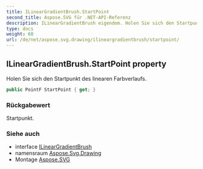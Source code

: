 ```yaml
---
title: ILinearGradientBrush.StartPoint
second_title: Aspose.SVG für .NET-API-Referenz
description: ILinearGradientBrush eigendom. Holen Sie sich den Startpunkt des linearen Farbverlaufs.
type: docs
weight: 60
url: /de/net/aspose.svg.drawing/ilineargradientbrush/startpoint/
---
```

## ILinearGradientBrush.StartPoint property

Holen Sie sich den Startpunkt des linearen Farbverlaufs.

```csharp
public PointF StartPoint { get; }
```

### Rückgabewert

Startpunkt.

### Siehe auch

* interface [ILinearGradientBrush](../)
* namensraum [Aspose.Svg.Drawing](../../ilineargradientbrush/)
* Montage [Aspose.SVG](../../../)


